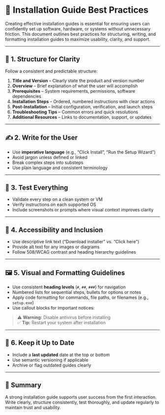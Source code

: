 # 📘 Installation Guide Best Practices

Creating effective installation guides is essential for ensuring users can confidently set up software, hardware, or systems without unnecessary friction. This document outlines best practices for structuring, writing, and formatting installation guides to maximize usability, clarity, and support.

---

## 🧱 1. Structure for Clarity

Follow a consistent and predictable structure:

1. **Title and Version** – Clearly state the product and version number
2. **Overview** – Brief explanation of what the user will accomplish
3. **Prerequisites** – System requirements, permissions, software dependencies
4. **Installation Steps** – Ordered, numbered instructions with clear actions
5. **Post-Installation** – Initial configuration, verification, and launch steps
6. **Troubleshooting Tips** – Common errors and quick resolutions
7. **Additional Resources** – Links to documentation, support, or updates

---

## ✍️ 2. Write for the User

- Use **imperative language** (e.g., “Click Install”, “Run the Setup Wizard”)
- Avoid jargon unless defined or linked
- Break complex steps into substeps
- Use plain language and consistent terminology

---

## 🧪 3. Test Everything

- Validate every step on a clean system or VM
- Verify instructions on each supported OS
- Include screenshots or prompts where visual context improves clarity

---

## 🔎 4. Accessibility and Inclusion

- Use descriptive link text (“Download installer” vs. “Click here”)
- Provide alt text for any images or diagrams
- Follow 508/WCAG contrast and heading hierarchy guidelines

---

## 🖼️ 5. Visual and Formatting Guidelines

- Use consistent **heading levels** (`#`, `##`, `###`) for navigation
- Numbered lists for sequential steps, bullets for options or notes
- Apply code formatting for commands, file paths, or filenames (e.g., `setup.exe`)
- Use callout blocks for important notices:

> ⚠️ **Warning:** Disable antivirus before installing  
> ✅ **Tip:** Restart your system after installation

---

## 🔄 6. Keep it Up to Date

- Include a **last updated** date at the top or bottom
- Use semantic versioning if applicable
- Archive or flag outdated guides clearly

---

## 📌 Summary

A strong installation guide supports user success from the first interaction. Write clearly, structure consistently, test thoroughly, and update regularly to maintain trust and usability.
